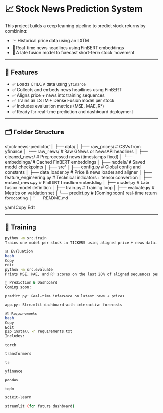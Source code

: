 # 📈 Stock News Prediction System

This project builds a deep learning pipeline to predict stock returns by combining:

- 📉 Historical price data using an LSTM
- 📰 Real-time news headlines using FinBERT embeddings
- 🔗 A late fusion model to forecast short-term stock movement

---

## 🔧 Features

- ✅ Loads OHLCV data using `yfinance`
- ✅ Collects and embeds news headlines using FinBERT
- ✅ Aligns price + news into training sequences
- ✅ Trains an LSTM + Dense Fusion model per stock
- ✅ Includes evaluation metrics (MSE, MAE, R²)
- ✅ Ready for real-time prediction and dashboard deployment

---

## 🗂️ Folder Structure

stock-news-predictor/
│
├── data/
│ ├── raw_prices/ # CSVs from yfinance
│ ├── raw_news/ # Raw GNews or NewsAPI headlines
│ ├── cleaned_news/ # Preprocessed news (timestamps fixed)
│ └── embeddings/ # Cached FinBERT embeddings
│
├── models/ # Saved model checkpoints
│
├── src/
│ ├── config.py # Global config and constants
│ ├── data_loader.py # Price & news loader and aligner
│ ├── feature_engineering.py # Technical indicators + tensor conversion
│ ├── embed_news.py # FinBERT headline embedding
│ ├── model.py # Late fusion model definition
│ ├── train.py # Training loop
│ ├── evaluate.py # Metrics on validation set
│ └── predict.py # [Coming soon] real-time return forecasting
│
└── README.md

yaml
Copy
Edit

---

## 🚀 Training

```bash
python -m src.train
Trains one model per stock in TICKERS using aligned price + news data. Outputs saved in models/.

📊 Evaluation
bash
Copy
Edit
python -m src.evaluate
Prints MSE, MAE, and R² scores on the last 20% of aligned sequences per stock.

📡 Prediction & Dashboard
Coming soon:

predict.py: Real-time inference on latest news + prices

app.py: Streamlit dashboard with interactive forecasts

📦 Requirements
bash
Copy
Edit
pip install -r requirements.txt
Includes:

torch

transformers

ta

yfinance

pandas

tqdm

scikit-learn

streamlit (for future dashboard)
